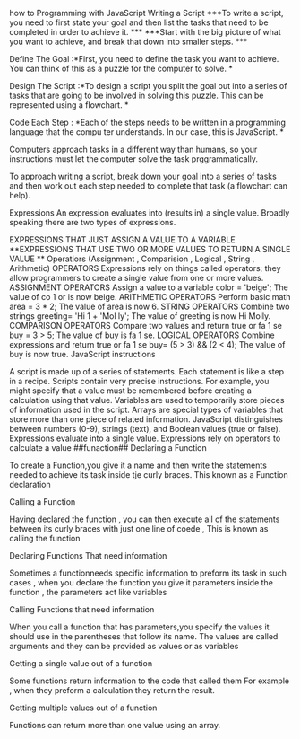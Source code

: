how to Programming with JavaScript
Writing a Script
***To write a script, you need to first state your goal and then list the tasks that need to be completed in order to achieve it. *** ***Start with the big picture of what you want to achieve, and break that down into smaller steps. ***

Define The Goal :*First, you need to define the task you want to achieve. You can think of this as a puzzle for the computer to solve. *

Design The Script :*To design a script you split the goal out into a series of tasks that are going to be involved in solving this puzzle. This can be represented using a flowchart. *

Code Each Step : *Each of the steps needs to be written in a programming language that the compu ter understands. In our case, this is JavaScript. *

Computers approach tasks in a different way than humans, so your instructions must let the computer solve the task prggrammatically.

To approach writing a script, break down your goal into a series of tasks and then work out each step needed to complete that task (a flowchart can help).

Expressions
An expression evaluates into (results in) a single value. Broadly speaking there are two types of expressions.

EXPRESSIONS THAT JUST ASSIGN A VALUE TO A VARIABLE
**EXPRESSIONS THAT USE TWO OR MORE VALUES TO RETURN A SINGLE VALUE **
Operatiors
(Assignment , Comparision , Logical , String , Arithmetic)
OPERATORS
Expressions rely on things called operators; they allow programmers to
create a single value from one or more values.
ASSIGNMENT OPERATORS
Assign a value to a variable
color = 'beige';
The value of co 1 or is now beige.
ARITHMETIC OPERATORS
Perform basic math
area = 3 * 2;
The value of area is now 6.
STRING OPERATORS
Combine two strings
greeting= 'Hi 1 + 'Mol ly';
The value of greeting is now Hi Molly.
COMPARISON OPERATORS
Compare two values and return true or fa 1 se
buy = 3 > 5;
The value of buy is fa 1 se.
LOGICAL OPERATORS
Combine expressions and return true or fa 1 se
buy= (5 > 3) && (2 < 4);
The value of buy is now true.
JavaScript instructions

A script is made up of a series of statements. Each statement is like a step in a recipe.
Scripts contain very precise instructions. For example, you might specify that a value must be remembered before creating a calculation using that value.
Variables are used to temporarily store pieces of information used in the script.
Arrays are special types of variables that store more than one piece of related information.
JavaScript distinguishes between numbers (0-9),
strings (text), and Boolean values (true or false).
Expressions evaluate into a single value.
Expressions rely on operators to calculate a value
##funaction##
Declaring a Function

To create a Function,you give it a name and then write the statements needed to achieve its task inside tje curly braces. This known as a Function declaration

Calling a Function

Having declared the function , you can then execute all of the statements between its curly braces with just one line of coede , This is known as calling the function

Declaring Functions That need information

Sometimes a functionneeds specific information to preform its task in such cases , when you declare the function you give it parameters inside the function , the parameters act like variables

Calling Functions that need information

When you call a function that has parameters,you specify the values it should use in the parentheses that follow its name. The values are called arguments and they can be provided as values or as variables

Getting a single value out of a function

Some functions return information to the code that called them For example , when they preform a calculation they return the result.

Getting multiple values out of a function

Functions can return more than one value using an array.

